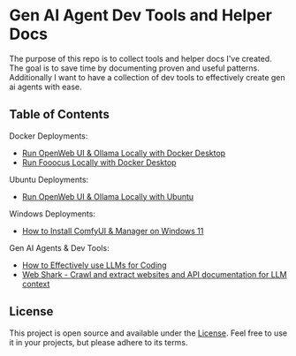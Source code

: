 # Gen AI Agent Dev Tools and Helper Docs

The purpose of this repo is to collect tools and helper docs I've created.  The goal is to save time by documenting proven and useful patterns.  Additionally I want to have a collection of dev tools to effectively create gen ai agents with ease. 

## Table of Contents

Docker Deployments:
- [Run OpenWeb UI & Ollama Locally with Docker Desktop](open-webui-ollama-docker.md)
- [Run Fooocus Locally with Docker Desktop](Fooocus.md)

Ubuntu Deployments:
- [Run OpenWeb UI & Ollama Locally with Ubuntu](open-webui-ollama.md)

Windows Deployments:  
- [How to Install ComfyUI & Manager on Windows 11](how-to-install-comfyui-and-manager-windows.md)

Gen AI Agents & Dev Tools:
- [How to Effectively use LLMs for Coding](how-to-effectively-use-llms-for-coding.md)
- [Web Shark - Crawl and extract websites and API documentation for LLM context](https://github.com/Hyperion2220/webShark/blob/main/README.md)
  
## License

This project is open source and available under the [License](license.md). Feel free to use it in your projects, but please adhere to its terms.
